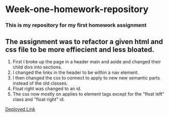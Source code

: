 # Week-one-homework-repository
### This is my repository for my first homework assignment
## The assignment was to refactor a given html and css file to be more effiecient and less bloated.

1. First I broke up the page in a header main and aside and changed their child divs into sections.
2. I changed the links in the header to be within a nav element.
3. I then changed the css to connect to apply to new new semantic parts instead of the old classes.
4. Float right was changed to an id.
5. The css now mostly on applies to element tags except for the "float left" class and "float right" id.

[Deployed Link](https://kiasiri.github.io/Week-one-homework-repository-refactory-assignment/)
